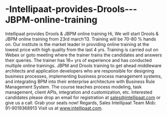 -Intellipaat-provides-Drools---JBPM-online-training
===================================================

 Intellipaat provides Drools &amp; JBPM online training  Hi,  We will start Drools &amp; JBPM online training from 23rd march’13. Training will be 70-80 % hands on.  Our institute is the market leader in providing online training at the lowest price with high quality from the last 4 yrs. Training is carried out on Webex or goto meeting where the trainer trains the candidates and answers their queries.   The trainer has 16+ yrs of experience and has conducted multiple online trainings.  JBPM and Drools training to get ahead middleware architects and application developers who are responsible for designing business processes, implementing business process management systems, and integrating BPM into their enterprise architecture with Business Rule Management System. The course teaches process modeling, task management, client APIs, integration and customization, etc.  Interested candidates please drop an email for registration at sales@intellipaat.com or give us a call.   Grab your seats now!  Regards, Sales Intellipaat Team Mob: 91-9019368913  Visit us at www.intellipaat.com.